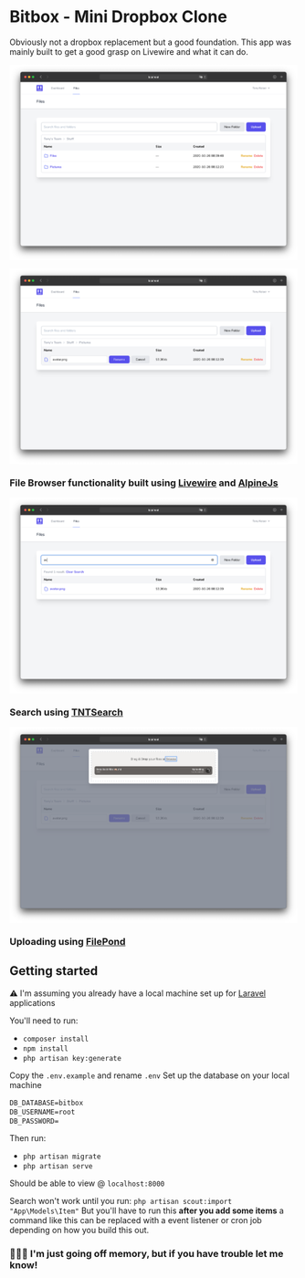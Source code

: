 # Bitbox - Mini Dropbox Clone

Obviously not a dropbox replacement but a good foundation. This app was mainly built to get a good grasp on Livewire and what it can do.

<p align="center">
  <img align="center" src="https://github.com/keisto/bitbox/blob/production/public/images/folders.png?raw=true">
</p>
<p align="center">
  <img align="center" src="https://github.com/keisto/bitbox/blob/production/public/images/rename.png?raw=true">
</p>

### File Browser functionality built using [Livewire](https://laravel-livewire.com) and [AlpineJs](https://github.com/alpinejs/alpine)

<p align="center">
  <img align="center" src="https://github.com/keisto/bitbox/blob/production/public/images/search.png?raw=true">
</p>

### Search using [TNTSearch](https://github.com/teamtnt/tntsearch)

<p align="center">
  <img align="center" src="https://github.com/keisto/bitbox/blob/production/public/images/uploading.png?raw=true">
</p>

### Uploading using [FilePond](https://github.com/pqina/filepond)

## Getting started

⚠️ I'm assuming you already have a local machine set up for [Laravel](https://laravel.com) applications

You'll need to run:

-   `composer install`
-   `npm install`
-   `php artisan key:generate`

Copy the `.env.example` and rename `.env`
Set up the database on your local machine

```
DB_DATABASE=bitbox
DB_USERNAME=root
DB_PASSWORD=
```

Then run:

-   `php artisan migrate`
-   `php artisan serve`

Should be able to view @ `localhost:8000`

Search won't work until you run:
`php artisan scout:import "App\Models\Item"`
But you'll have to run this **after you add some items** a command like this can be replaced with a event listener or cron job depending on how you build this out.

### 🤷🏽‍♂️ I'm just going off memory, but if you have trouble let me know!
